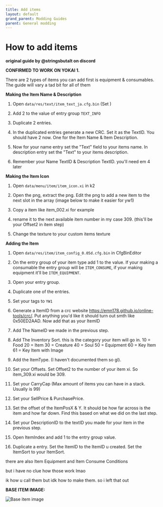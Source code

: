 ```yaml
---
title: Add items
layout: default
grand_parent: Modding Guides
parent: General modding
---
```


# How to add items
**original guide by @stringsbutalt on discord**

**CONFIRMED TO WORK ON YOKAI 1.**

There are 2 types of items you can add first is equipment & consumables. The guide will vary a tad bit for all of them

**Making the Item Name & Description**
1. Open `data/res/text/item_text_ja.cfg.bin`
(Set )

2. Add 2 to the value of entry group `TEXT_INFO`

3. Duplicate 2 entries.

4. In the duplicated entries generate a new CRC. Set it as the TextID. You should have 2 now. One for the Item Name & Item Description.

5. Now for your name entry set the "Text" field to your items name. In description entry set the "Text" to your items description.

6. Remember your Name TextID & Description TextID. you'll need em 4 later


**Making the Item Icon**
1. Open ``data/menu/item/item_icon.xi`` in k2

2. Open the png, extract the png. Edit the png to add a new item to the next slot in the array (image below to make it easier for yw1)

3. Copy a item like item_002.xi for example

4. rename it to the next available item number in my case 309. (this'll be your Offset2 in item step)

5. Change the texture to your custom items texture


**Adding the Item**

1. Open `data/res/item/item_config_0.05d.cfg.bin` in CfgBinEditor

2. On the entry group of your item type add 1 to the value. If your making a consumable the entry group will be `ITEM_CONSUME`, if your making equipment it'll be `ITEM_EQUIPMENT`.

3. Open your entry group.

4. Duplicate one of the entries.

5. Set your tags to `YW1`

6. Generate a ItemID from a crc website https://emn178.github.io/online-tools/crc/. Put anything you'd like it should turn out smth like 0x50ED2AAD. Now add that as your ItemID

7. Add The NameID we made in the previous step.

8. Add The Inventory Sort. this is the category your item will go in.
10 = Food
20 = Item
30 = Creature
40 = Soul
50 = Equipment
60 = Key Item
61 = Key Item with Image

9. Add the ItemType. (I haven't documented them so gl). 

10. Set your Offsets. Set Offset2 to the number of your item xi. So item_309.xi would be 309.

11. Set your CarryCap (Max amount of items you can have in a stack. Usually is 99)

12. Set your SellPrice & PurchasePrice. 

13. Set the offset of the ItemPosX & Y. It should be how far across is the item and how far down. Find this based on what we did on the last step.

14. Set your DescriptionID to the textID you made for your item in the previous step.

15. Open ItemIndex and add 1 to the entry group value.

16. Duplicate a entry. Set the ItemID to the ItemID u created. Set the ItemSort to your ItemSort.



there are also Item Equipment and Item Consume Conditions

but i have no clue how those work lmao

ik how u call them but idk how to make them. so i left that out

**BASE ITEM IMAGE:**

![Base item image](https://i.imgur.com/MnvvCkL.png)